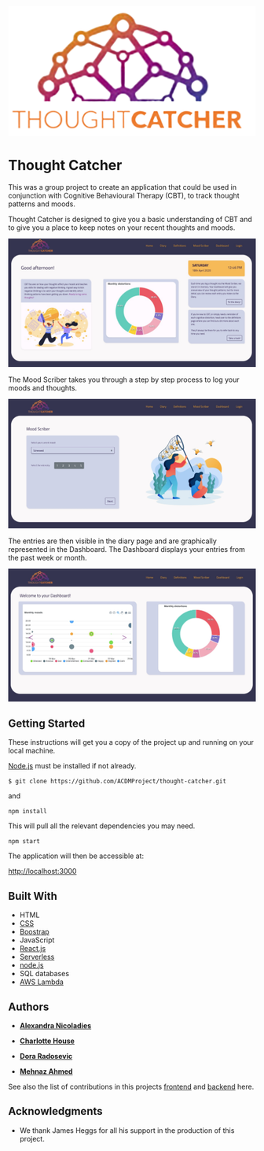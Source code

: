 

![Thought Catcher Logo](/src/components/Logo.png)
# Thought Catcher

This was a group project to create an application that could be used in conjunction with Cognitive Behavioural Therapy (CBT), to track thought patterns and moods.

Thought Catcher is designed to give you a basic understanding of CBT and to give you a place to keep notes on your recent thoughts and moods. 

![Thought Catcher Logo](/src/TC_home.jpeg)

The Mood Scriber takes you through a step by step process to log your moods and thoughts.

![Thought Catcher Logo](/src/TC_scriber.jpeg)

The entries are then visible in the diary page and are graphically represented in the Dashboard. The Dashboard displays your entries from the past week or month.

![Thought Catcher Logo](/src/TC_dashboard.jpeg)

## Getting Started

These instructions will get you a copy of the project up and running on your local machine. 

[Node.js](https://nodejs.org/en/) must be installed if not already.

```
$ git clone https://github.com/ACDMProject/thought-catcher.git
```
and

```
npm install 
```
This will pull all the relevant dependencies you may need. 

```
npm start
```
The application will then be accessible at:

[http://localhost:3000](http://localhost:3000)

## Built With

- HTML
- [CSS](https://developer.mozilla.org/en-US/docs/Web/CSS)
- [Boostrap](https://getbootstrap.com/)
- JavaScript
- [React.js](https://reactjs.org/)
- [Serverless](https://serverless.com/)
- [node.js](https://nodejs.org/en/)
- SQL databases
- [AWS Lambda](https://aws.amazon.com/lambda/)

## Authors

- [**Alexandra Nicoladies**](https://github.com/alexandra257)

- [**Charlotte House**](https://github.com/lottieh)

- [**Dora Radosevic**](https://github.com/dorarad17) 

- [**Mehnaz Ahmed**](https://github.com/MehnazA2019)

See also the list of contributions in this projects [frontend](https://github.com/ACDMProject/thought-catcher/pulse/monthly) and [backend](https://github.com/ACDMProject/Thought-Catcher-Backend/pulse/monthly) here.


## Acknowledgments

- We thank James Heggs for all his support in the production of this project.
